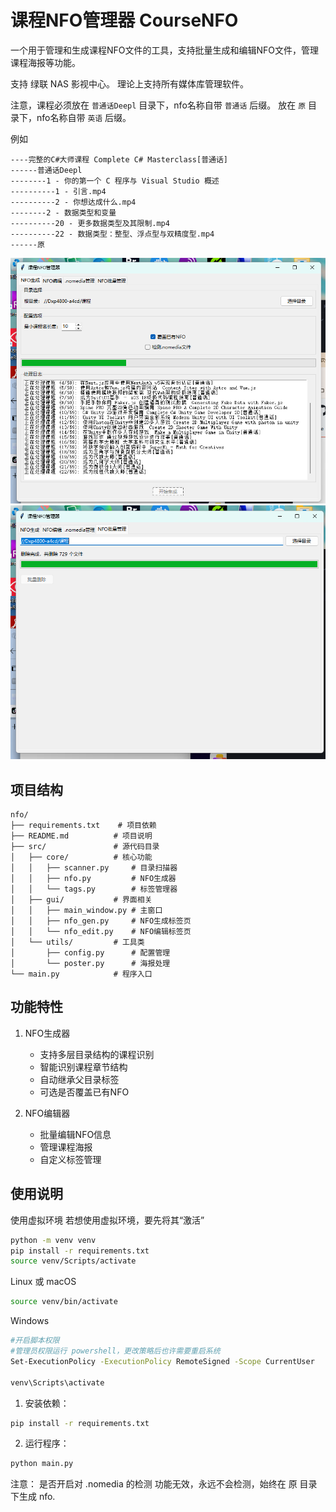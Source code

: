 # 课程NFO管理器 CourseNFO

一个用于管理和生成课程NFO文件的工具，支持批量生成和编辑NFO文件，管理课程海报等功能。

支持 绿联 NAS 影视中心。
理论上支持所有媒体库管理软件。

注意，课程必须放在 `普通话Deepl` 目录下，nfo名称自带 `普通话` 后缀。
放在 `原` 目录下，nfo名称自带 `英语` 后缀。

例如

```
----完整的C#大师课程 Complete C# Masterclass[普通话]
------普通话Deepl
--------1 - 你的第一个 C 程序与 Visual Studio 概述
----------1 - 引言.mp4
----------2 - 你想达成什么.mp4
--------2 - 数据类型和变量
----------20 - 更多数据类型及其限制.mp4
----------22 - 数据类型：整型、浮点型与双精度型.mp4
------原
```


![1](docs/1.png)
![4](docs/4.png)

## 项目结构

```
nfo/
├── requirements.txt    # 项目依赖
├── README.md          # 项目说明
├── src/               # 源代码目录
│   ├── core/          # 核心功能
│   │   ├── scanner.py     # 目录扫描器
│   │   ├── nfo.py         # NFO生成器
│   │   └── tags.py        # 标签管理器
│   ├── gui/           # 界面相关
│   │   ├── main_window.py # 主窗口
│   │   ├── nfo_gen.py     # NFO生成标签页
│   │   └── nfo_edit.py    # NFO编辑标签页
│   └── utils/         # 工具类
│       ├── config.py      # 配置管理
│       └── poster.py      # 海报处理
└── main.py            # 程序入口
```

## 功能特性

1. NFO生成器
   - 支持多层目录结构的课程识别
   - 智能识别课程章节结构
   - 自动继承父目录标签
   - 可选是否覆盖已有NFO

2. NFO编辑器
   - 批量编辑NFO信息
   - 管理课程海报
   - 自定义标签管理

## 使用说明

使用虚拟环境
若想使用虚拟环境，要先将其“激活”
```bash
python -m venv venv
pip install -r requirements.txt
source venv/Scripts/activate
```

Linux 或 macOS
```bash
source venv/bin/activate
```
Windows
```bash
#开启脚本权限
#管理员权限运行 powershell，更改策略后也许需要重启系统
Set-ExecutionPolicy -ExecutionPolicy RemoteSigned -Scope CurrentUser

venv\Scripts\activate
```
1. 安装依赖：
```bash
pip install -r requirements.txt
```

2. 运行程序：
```bash
python main.py
``` 


注意：
是否开启对 .nomedia 的检测 功能无效，永远不会检测，始终在 原 目录下生成 nfo.